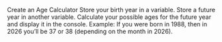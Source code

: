 Create an Age Calculator
Store your birth year in a variable. Store a future year in another variable. 
Calculate your possible ages for the future year and display it in the console.
Example: If you were born in 1988, then in 2026 you’ll be 37 or 38 (depending on the month in 2026).